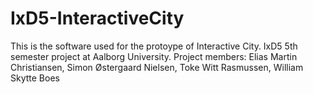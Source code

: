 # IxD5-InteractiveCity
This is the software used for the protoype of Interactive City. IxD5 5th semester project at Aalborg University. 
Project members: Elias Martin Christiansen, Simon Østergaard Nielsen, Toke Witt Rasmussen, William Skytte Boes
